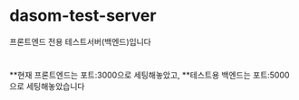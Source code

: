 # dasom-test-server
프론트엔드 전용 테스트서버(백엔드)입니다

#
**현재 프론트엔드는 포트:3000으로 세팅해놓았고,
**테스트용 백엔드는 포트:5000으로 세팅해놓았습니다
